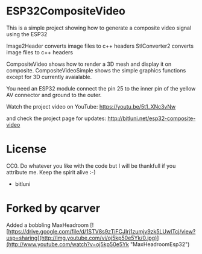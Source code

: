 # ESP32CompositeVideo

This is a simple project showing how to generate a composite video signal using the ESP32

Image2Header converts image files to c++ headers
StlConverter2 converts image files to c++ headers

CompositeVideo shows how to render a 3D mesh and display it on composite.
CompositeVideoSimple shows the simple graphics functions except for 3D currently avaialable.

You need an ESP32 module connect the pin 25 to the inner pin of the yellow AV connector and ground to the outer.

Watch the project video on YouTube:
https://youtu.be/5t1_XNc3vNw

and check the project page for updates:
http://bitluni.net/esp32-composite-video

# License

CC0. Do whatever you like with the code but I will be thankfull 
if you attribute me. Keep the spirit alive :-)

- bitluni

# Forked by qcarver

Added a bobbling MaxHeadroom
[![https://drive.google.com/file/d/1STV8s9zTiFCJIrj1zumjv9zk5LUwITcj/view?usp=sharing](http://img.youtube.com/vi/oj5kp50e5Yk/0.jpg)](http://www.youtube.com/watch?v=oj5kp50e5Yk "MaxHeadroomEsp32")
